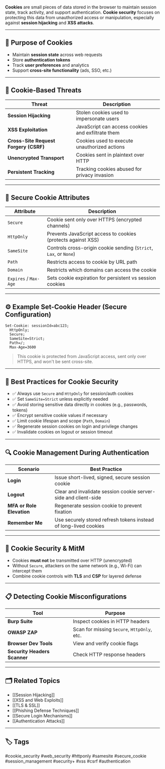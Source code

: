 **Cookies** are small pieces of data stored in the browser to maintain session state, track activity, and support authentication. **Cookie security** focuses on protecting this data from unauthorized access or manipulation, especially against **session hijacking** and **XSS attacks**.

---

## 🎯 Purpose of Cookies

- Maintain **session state** across web requests
- Store **authentication tokens**
- Track **user preferences** and analytics
- Support **cross-site functionality** (ads, SSO, etc.)

---

## 🛑 Cookie-Based Threats

| Threat                  | Description                                                        |
|--------------------------|--------------------------------------------------------------------|
| **Session Hijacking**    | Stolen cookies used to impersonate users                          |
| **XSS Exploitation**     | JavaScript can access cookies and exfiltrate them                 |
| **Cross-Site Request Forgery (CSRF)** | Cookies used to execute unauthorized actions       |
| **Unencrypted Transport**| Cookies sent in plaintext over HTTP                               |
| **Persistent Tracking**  | Tracking cookies abused for privacy invasion                      |

---

## 🔐 Secure Cookie Attributes

| Attribute           | Description                                                                 |
|---------------------|------------------------------------------------------------------------------|
| `Secure`            | Cookie sent only over HTTPS (encrypted channels)                            |
| `HttpOnly`          | Prevents JavaScript access to cookies (protects against XSS)                |
| `SameSite`          | Controls cross-origin cookie sending (`Strict`, `Lax`, or `None`)           |
| `Path`              | Restricts access to cookie by URL path                                      |
| `Domain`            | Restricts which domains can access the cookie                               |
| `Expires` / `Max-Age` | Sets cookie expiration for persistent vs session cookies                  |

---

## ⚙️ Example Set-Cookie Header (Secure Configuration)

```http
Set-Cookie: sessionId=abc123;
  HttpOnly;
  Secure;
  SameSite=Strict;
  Path=/;
  Max-Age=3600
```

> This cookie is protected from JavaScript access, sent only over HTTPS, and won't be sent cross-site.

---

## 🧱 Best Practices for Cookie Security

- ✅ Always use `Secure` and `HttpOnly` for session/auth cookies
- ✅ Set `SameSite=Strict` unless explicitly needed
- ✅ Avoid storing sensitive data directly in cookies (e.g., passwords, tokens)
- ✅ Encrypt sensitive cookie values if necessary
- ✅ Limit cookie lifespan and scope (`Path`, `Domain`)
- ✅ Regenerate session cookies on login and privilege changes
- ✅ Invalidate cookies on logout or session timeout

---

## 🔍 Cookie Management During Authentication

|Scenario|Best Practice|
|---|---|
|**Login**|Issue short-lived, signed, secure session cookie|
|**Logout**|Clear and invalidate session cookie server-side and client-side|
|**MFA or Role Elevation**|Regenerate session cookie to prevent fixation|
|**Remember Me**|Use securely stored refresh tokens instead of long-lived cookies|

---

## 🧠 Cookie Security & MitM

- Cookies **must not** be transmitted over HTTP (unencrypted)
- Without `Secure`, attackers on the same network (e.g., Wi-Fi) can intercept them
- Combine cookie controls with **TLS** and **CSP** for layered defense

---

## 📋 Detecting Cookie Misconfigurations

|Tool|Purpose|
|---|---|
|**Burp Suite**|Inspect cookies in HTTP headers|
|**OWASP ZAP**|Scan for missing `Secure`, `HttpOnly`, etc.|
|**Browser Dev Tools**|View and verify cookie flags|
|**Security Headers Scanner**|Check HTTP response headers|

---

## 🗂 Related Topics

- [[Session Hijacking]]
- [[XSS and Web Exploits]]
- [[TLS & SSL]]
- [[Phishing Defense Techniques]]
- [[Secure Login Mechanisms]]
- [[Authentication Attacks]]

---

## 🏷 Tags

#cookie_security #web_security #httponly #samesite #secure_cookie #session_management #security+ #xss #csrf #authentication
